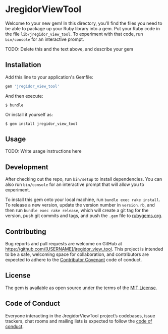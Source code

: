 # JregidorViewTool

Welcome to your new gem! In this directory, you'll find the files you need to be able to package up your Ruby library into a gem. Put your Ruby code in the file `lib/jregidor_view_tool`. To experiment with that code, run `bin/console` for an interactive prompt.

TODO: Delete this and the text above, and describe your gem

## Installation

Add this line to your application's Gemfile:

```ruby
gem 'jregidor_view_tool'
```

And then execute:

    $ bundle

Or install it yourself as:

    $ gem install jregidor_view_tool

## Usage

TODO: Write usage instructions here

## Development

After checking out the repo, run `bin/setup` to install dependencies. You can also run `bin/console` for an interactive prompt that will allow you to experiment.

To install this gem onto your local machine, run `bundle exec rake install`. To release a new version, update the version number in `version.rb`, and then run `bundle exec rake release`, which will create a git tag for the version, push git commits and tags, and push the `.gem` file to [rubygems.org](https://rubygems.org).

## Contributing

Bug reports and pull requests are welcome on GitHub at https://github.com/[USERNAME]/jregidor_view_tool. This project is intended to be a safe, welcoming space for collaboration, and contributors are expected to adhere to the [Contributor Covenant](http://contributor-covenant.org) code of conduct.

## License

The gem is available as open source under the terms of the [MIT License](https://opensource.org/licenses/MIT).

## Code of Conduct

Everyone interacting in the JregidorViewTool project’s codebases, issue trackers, chat rooms and mailing lists is expected to follow the [code of conduct](https://github.com/[USERNAME]/jregidor_view_tool/blob/master/CODE_OF_CONDUCT.md).
